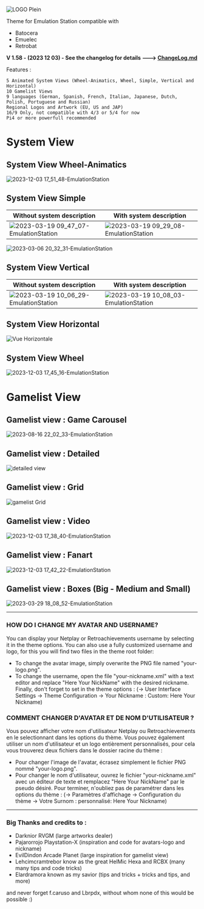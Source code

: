 ![LOGO Plein](https://user-images.githubusercontent.com/105559045/215272191-c9416119-ffc7-48ff-b1f2-17daff4977ff.png)


Theme for Emulation Station compatible with
- Batocera
- Emuelec
- Retrobat

**V 1.58 - (2023 12 03) - See the changelog for details ---> [ChangeLog.md](/ChangeLog.md)** 

Features :

    5 Animated System Views (Wheel-Animatics, Wheel, Simple, Vertical and Horizontal)
    10 Gamelist Views
    9 languages (German, Spanish, French, Italian, Japanese, Dutch, Polish, Portuguese and Russian)
    Regional Logos and Artwork (EU, US and JAP)
    16/9 Only, not compatible with 4/3 or 5/4 for now
    Pi4 or more powerfull recommended

# System View

## System View Wheel-Animatics
![2023-12-03 17_51_48-EmulationStation](https://github.com/Snapouille/es-theme-Animatics-DX/assets/105559045/ec5db896-4962-4f1d-9f09-57f1f46869d8)

## System View Simple
| Without system description  | With system description |
| ------------- | ------------- |
| ![2023-03-19 09_47_07-EmulationStation](https://user-images.githubusercontent.com/105559045/226164536-f98d8474-58d0-4ff1-95c2-eebaf33a2973.png)  | ![2023-03-19 09_29_08-EmulationStation](https://user-images.githubusercontent.com/105559045/226164544-569e939f-b0b0-415c-9e4d-2c36fcff211d.png)  |

![2023-03-06 20_32_31-EmulationStation](https://user-images.githubusercontent.com/105559045/223212102-9f8ef27a-ba9f-4c9b-adea-3cdb7375d828.png)


## System View Vertical
| Without system description  | With system description |
| ------------- | ------------- |
| ![2023-03-19 10_06_29-EmulationStation](https://user-images.githubusercontent.com/105559045/226165142-f763a610-65d2-45cd-b984-1e5070c4dd6a.png)  | ![2023-03-19 10_08_03-EmulationStation](https://user-images.githubusercontent.com/105559045/226165145-ce7ef1ce-9aec-40c2-aa6b-c83c4e73c850.png)  |


## System View Horizontal
![Vue Horizontale](https://user-images.githubusercontent.com/105559045/220708543-dd20bf76-f4e4-442b-91ec-054b4c4149d1.png)


## System View Wheel
![2023-12-03 17_45_16-EmulationStation](https://github.com/Snapouille/es-theme-Animatics-DX/assets/105559045/3d357628-a1e0-4186-9c82-22a71ee6cac4)


# Gamelist View

## Gamelist view : Game Carousel
![2023-08-16 22_02_33-EmulationStation](https://github.com/Snapouille/es-theme-Animatics-DX/assets/105559045/1352f778-287a-44ad-a56f-efe8df229308)

## Gamelist view : Detailed
![detailed view](https://github.com/Snapouille/es-theme-Animatics-DX/assets/105559045/afeb41fd-2f92-4a62-b231-9699dd968a63)

## Gamelist view : Grid
![gamelist Grid](https://user-images.githubusercontent.com/105559045/219969836-e5bc356b-0fcc-436d-a227-31029da367a8.png)

## Gamelist view : Video 
![2023-12-03 17_38_40-EmulationStation](https://github.com/Snapouille/es-theme-Animatics-DX/assets/105559045/5aaece31-0888-43e6-b667-57f928c3bf21)

## Gamelist view : Fanart
![2023-12-03 17_42_22-EmulationStation](https://github.com/Snapouille/es-theme-Animatics-DX/assets/105559045/21e18eb9-40cc-483a-bb03-c7f9f8df93b6)

## Gamelist view : Boxes (Big - Medium and Small)
![2023-03-29 18_08_52-EmulationStation](https://user-images.githubusercontent.com/105559045/228601033-1b6a1890-c2f4-438e-8082-2b8b284d2398.png)


---

### HOW DO I CHANGE MY AVATAR AND USERNAME?
You can display your Netplay or Retroachievements username by selecting it in the theme options.
You can also use a fully customized username and logo, for this you will find two files in the theme root folder:
- To change the avatar image, simply overwrite the PNG file named "your-logo.png".
- To change the username, open the file "your-nickname.xml" with a text editor and replace "Here Your NickName" with the desired nickname.
Finally, don't forget to set in the theme options :
(-> User Interface Settings -> Theme Configuration -> Your Nickname : Custom: Here Your Nickname)


### COMMENT CHANGER D'AVATAR ET DE NOM D'UTILISATEUR ?
Vous pouvez afficher votre nom d'utilisateur Netplay ou Retroachievements en le selectionnant dans les options du thème.
Vous pouvez également utiliser un nom d'utilisateur et un logo entièrement personnalisés, pour cela vous trouverez deux fichiers dans le dossier racine du thème :
- Pour changer l'image de l'avatar, écrasez simplement le fichier PNG nommé "your-logo.png".
 - Pour changer le nom d'utilisateur, ouvrez le fichier "your-nickname.xml" avec un éditeur de texte et remplacez "Here Your NickName" par le pseudo désiré.
Pour terminer, n'oubliez pas de paramétrer dans les options du thème :
(-> Paramètres d'affichage -> Configuration du thème -> Votre Surnom : personnalisé: Here Your Nickname)

---

### Big Thanks and credits to :

- Darknior RVGM (large artworks dealer)
- Pajarorrojo Playstation-X (inspiration and code for avatars-logo and nickname)
- EvilDindon Arcade Planet (large inspiration for gamelist view)
- Lehcimcramtrebor know as the great HelMic Hexa and RCBX (many many tips and code tricks)
- Elardramora known as my savior (tips and tricks + tricks and tips, and more)

and never forget f.caruso and Lbrpdx, without whom none of this would be possible :)
